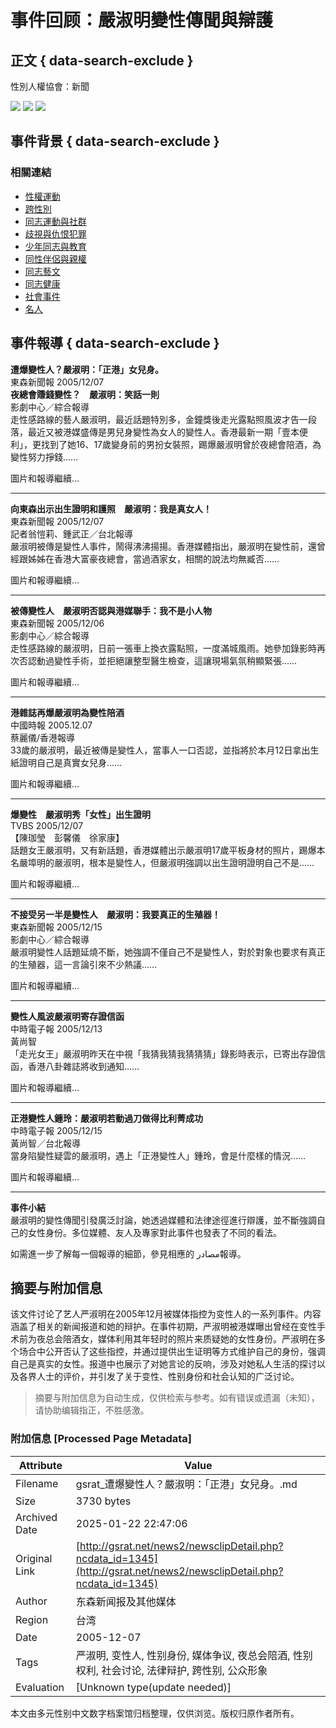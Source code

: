 # 事件回顾：嚴淑明變性傳聞與辯護

## 正文 { data-search-exclude }


性別人權協會：新聞

![](/images/news_left.gif)
![](/images/news_left2.gif)
![](../images/item.gif)

## 事件背景 { data-search-exclude }

### 相關連結
- [性權運動](clip1.php)
- [跨性別](clip2.php)
- [同志運動與社群](clip3.php)
- [歧視與仇恨犯罪](clip4.php)
- [少年同志與教育](clip5.php)
- [同性伴侶與親權](clip6.php)
- [同志藝文](clip7.php)
- [同志健康](clip8.php)
- [社會事件](clip9.php)
- [名人](clip10.php)

## 事件報導 { data-search-exclude }

**遭爆變性人？嚴淑明：「正港」女兒身。**  
東森新聞報 2005/12/07  
**夜總會賺錢變性？　嚴淑明：笑話一則**  
影劇中心／綜合報導  
走性感路線的藝人嚴淑明，最近話題特別多，金鐘獎後走光露點照風波才告一段落，最近又被港媒盛傳是男兒身變性為女人的變性人。香港最新一期「壹本便利」，更找到了她16、17歲變身前的男扮女裝照，踢爆嚴淑明曾於夜總會陪酒，為變性努力掙錢……  

圖片和報導繼續…

---

**向東森出示出生證明和護照　嚴淑明：我是真女人！**  
東森新聞報 2005/12/07  
記者翁愷莉、鍾武正／台北報導  
嚴淑明被傳是變性人事件，鬧得沸沸揚揚。香港媒體指出，嚴淑明在變性前，還曾經跟姊姊在香港大富豪夜總會，當過酒家女，相關的說法均無臧否……  

圖片和報導繼續…

---

**被傳變性人　嚴淑明否認與港媒聯手：我不是小人物**  
東森新聞報 2005/12/06  
影劇中心／綜合報導  
走性感路線的嚴淑明，日前一張車上換衣露點照，一度滿城風雨。她參加錄影時再次否認動過變性手術，並拒絕讓整型醫生檢查，這讓現場氣氛稍顯緊張……  

圖片和報導繼續…

---

**港雜誌再爆嚴淑明為變性陪酒**  
中國時報 2005.12.07  
蔡麗儀/香港報導  
33歲的嚴淑明，最近被傳是變性人，當事人一口否認，並指將於本月12日拿出生紙證明自己是真實女兒身……  

圖片和報導繼續…

---

**爆變性　嚴淑明秀「女性」出生證明**  
TVBS 2005/12/07  
【陳珈瑩　彭馨儀　徐家康】  
話題女王嚴淑明，又有新話題，香港媒體出示嚴淑明17歲平板身材的照片，踢爆本名嚴埠明的嚴淑明，根本是變性人，但嚴淑明強調以出生證明證明自己不是……  

圖片和報導繼續…

---

**不接受另一半是變性人　嚴淑明：我要真正的生殖器！**  
東森新聞報 2005/12/15  
影劇中心／綜合報導  
嚴淑明變性人話題延燒不斷，她強調不僅自己不是變性人，對於對象也要求有真正的生殖器，這一言論引來不少熱議……  

圖片和報導繼續…

---

**變性人風波嚴淑明寄存證信函**  
中時電子報 2005/12/13  
黃尚智  
「走光女王」嚴淑明昨天在中視「我猜我猜我猜猜猜」錄影時表示，已寄出存證信函，香港八卦雜誌將收到通知……  

圖片和報導繼續…

---

**正港變性人鍾玲：嚴淑明若動過刀做得比利菁成功**  
中時電子報 2005/12/15  
黃尚智／台北報導  
當身陷變性疑雲的嚴淑明，遇上「正港變性人」鍾玲，會是什麼樣的情況……  

圖片和報導繼續…

---

**事件小結**  
嚴淑明的變性傳聞引發廣泛討論，她透過媒體和法律途徑進行辯護，並不斷強調自己的女性身份。多位媒體、友人及專家對此事件也發表了不同的看法。

如需進一步了解每一個報導的細節，參見相應的 مصادر報導。
<!-- tcd_original_link http://gsrat.net/news2/newsclipDetail.php?ncdata_id=1345 -->


## 摘要与附加信息

<!-- tcd_abstract -->
该文件讨论了艺人严淑明在2005年12月被媒体指控为变性人的一系列事件。内容涵盖了相关的新闻报道和她的辩护。在事件初期，严淑明被港媒曝出曾经在变性手术前为夜总会陪酒女，媒体利用其年轻时的照片来质疑她的女性身份。严淑明在多个场合中公开否认了这些指控，并通过提供出生证明等方式维护自己的身份，强调自己是真实的女性。报道中也展示了对她言论的反响，涉及对她私人生活的探讨以及各界人士的评价，并引发了关于变性、性别身份和社会认知的广泛讨论。
<!-- tcd_abstract_end -->

> 摘要与附加信息为自动生成，仅供检索与参考。如有错误或遗漏（未知），请协助编辑指正，不胜感激。

### 附加信息 [Processed Page Metadata]

| Attribute       | Value                                  |
|-----------------|----------------------------------------|
| Filename        | gsrat_遭爆變性人？嚴淑明：「正港」女兒身。.md                             |
| Size            | 3730 bytes                           |
| Archived Date   | 2025-01-22 22:47:06                             |
| Original Link   | [http://gsrat.net/news2/newsclipDetail.php?ncdata_id=1345](http://gsrat.net/news2/newsclipDetail.php?ncdata_id=1345)                       |
| Author          | 东森新闻报及其他媒体                               |
| Region          | 台湾                               |
| Date            | 2005-12-07                                 |
| Tags            | 严淑明, 变性人, 性别身份, 媒体争议, 夜总会陪酒, 性别权利, 社会讨论, 法律辩护, 跨性别, 公众形象                                 |
| Evaluation            | [Unknown type(update needed)]                                 |
<!-- tcd_table_end -->

本文由多元性别中文数字档案馆归档整理，仅供浏览。版权归原作者所有。
